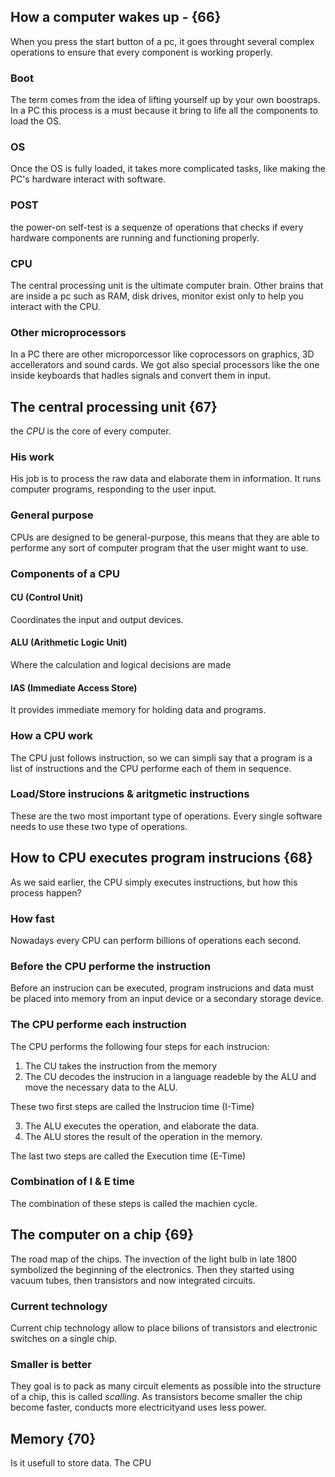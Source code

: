 ## How a computer wakes up - {66}
When you press the start button of a pc, it goes throught several complex operations to ensure that every component is working properly.
### Boot
The term comes from the idea of lifting yourself up by your own boostraps.
In a PC this process is a must because it bring to life all the components to load the OS.
### OS
Once the OS is fully loaded, it takes more complicated tasks, like making the PC's hardware interact with software.
### POST
the power-on self-test is a sequenze of operations that checks if every hardware components are running and functioning properly.
### CPU
The central processing unit is the ultimate computer brain.
Other brains that are inside a pc such as RAM, disk drives, monitor exist only to help you interact with the CPU.
### Other microprocessors
In a PC there are other microporcessor like coprocessors on graphics, 3D accellerators and sound cards.
We got also special processors like the one inside keyboards that hadles signals and convert them in input.

## The central processing unit {67}
the *CPU* is the core of every computer.
### His work
His job is to process the raw data and elaborate them in information.
It runs computer programs, responding to the user input.
### General purpose
CPUs are designed to be general-purpose, this means that they are able to performe any sort of computer program that the user might want to use.
### Components of a CPU
#### CU (Control Unit)
Coordinates the input and output devices.
#### ALU (Arithmetic Logic Unit)
Where the calculation and logical decisions are made
#### IAS (Immediate Access Store)
It provides immediate memory for holding data and programs.
### How a CPU work
The CPU just follows instruction, so we can simpli say that a program is a list of instructions and the CPU performe each of them in sequence.
### Load/Store instrucions & aritgmetic instructions
These are the two most important type of operations.
Every single software needs to use these two type of operations.


## How to CPU executes program instrucions {68}
As we said earlier, the CPU simply executes instructions, but how this process happen?
### How fast
Nowadays every CPU can perform billions of operations each second.
### Before the CPU performe the instruction
Before an instrucion can be executed, program instrucions and data must be placed into memory from an input device or a secondary storage device.
### The CPU performe each instruction
The CPU performs the following four steps for each instrucion:
1. The CU takes the instruction from the memory
2. The CU decodes the instrucion in a language readeble by the ALU and move the necessary data to the ALU.

These two first steps are called the Instrucion time (I-Time)

3. The ALU executes the operation, and elaborate the data.
4. The ALU stores the result of the operation in the memory.

The last two steps are called the Execution time (E-Time)

### Combination of I & E time
The combination of these steps is called the machien cycle.

## The computer on a chip {69}
The road map of the chips.
The invection of the light bulb in late 1800 symbolized the beginning of the electronics. 
Then they started using vacuum tubes, then transistors and now integrated circuits.

### Current technology 
Current chip technology allow to place bilions of transistors and electronic switches on a single chip.

### Smaller is better
They goal is to pack as many circuit elements as possible into the structure of a chip, this is called *scalling*.
As transistors become smaller the chip become faster, conducts more electricityand uses less power.

## Memory {70}
Is it usefull to store data. The CPU
